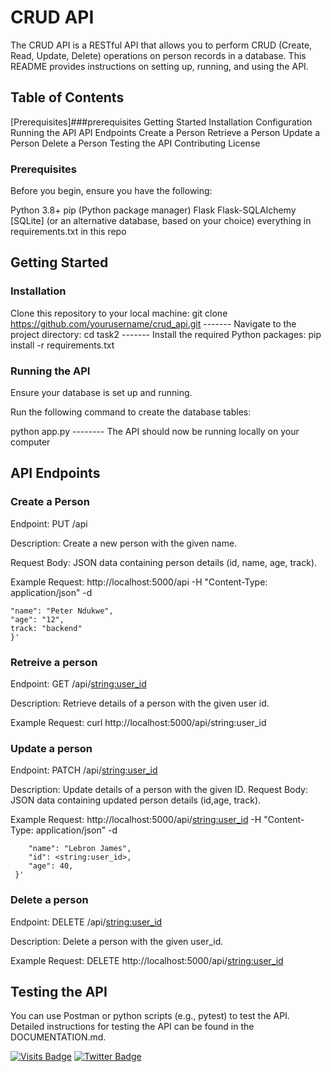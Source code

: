 # CRUD API 
The CRUD API is a RESTful API that allows you to perform CRUD (Create, Read, Update, Delete) operations on person records in a database. This README provides instructions on setting up, running, and using the API.

## Table of Contents
[Prerequisites]###prerequisites
Getting Started
Installation
Configuration
Running the API
API Endpoints
Create a Person
Retrieve a Person
Update a Person
Delete a Person
Testing the API
Contributing
License
### Prerequisites
Before you begin, ensure you have the following:

Python 3.8+
pip (Python package manager)
Flask
Flask-SQLAlchemy
[SQLite] (or an alternative database, based on your choice)
everything in requirements.txt in this repo
## Getting Started
### Installation
Clone this repository to your local machine: git clone https://github.com/yourusername/crud_api.git ------- Navigate to the project directory:
cd task2 ------- Install the required Python packages: pip install -r requirements.txt

### Running the API
Ensure your database is set up and running.

Run the following command to create the database tables:

python app.py -------- The API should now be running locally on your computer

## API Endpoints
### Create a Person
Endpoint: PUT /api

Description: Create a new person with the given name.

Request Body: JSON data containing person details (id, name, age, track).

Example Request: http://localhost:5000/api -H "Content-Type: application/json" -d

```'{
"name": "Peter Ndukwe",
"age": "12",
track: "backend"
}'
```

### Retreive a person
Endpoint: GET /api/<string:user_id>

Description: Retrieve details of a person with the given user id.

Example Request: curl http://localhost:5000/api/string:user_id

### Update a person
Endpoint: PATCH /api/<string:user_id>

Description: Update details of a person with the given ID. Request Body: JSON data containing updated person details (id,age, track).

Example Request: http://localhost:5000/api/<string:user_id> -H "Content-Type: application/json" -d

```'{
    "name": "Lebron James",
    "id": <string:user_id>,
    "age": 40,
 }'
```
### Delete a person
Endpoint: DELETE /api/<string:user_id>

Description: Delete a person with the given user_id.

Example Request: DELETE http://localhost:5000/api/<string:user_id>

## Testing the API
You can use Postman or python scripts (e.g., pytest) to test the API. Detailed instructions for testing the API can be found in the DOCUMENTATION.md.


[![Visits Badge](https://badges.pufler.dev/visits/braydoncoyer/braydoncoyer)](https:braydoncoyer.dev)
[![Twitter Badge](https://img.shields.io/badge/Twitter-Profile-informational?style=flat&logo=twitter&logoColor=white&color=1CA2F1)](https://twitter.com/Ndigitals001)
